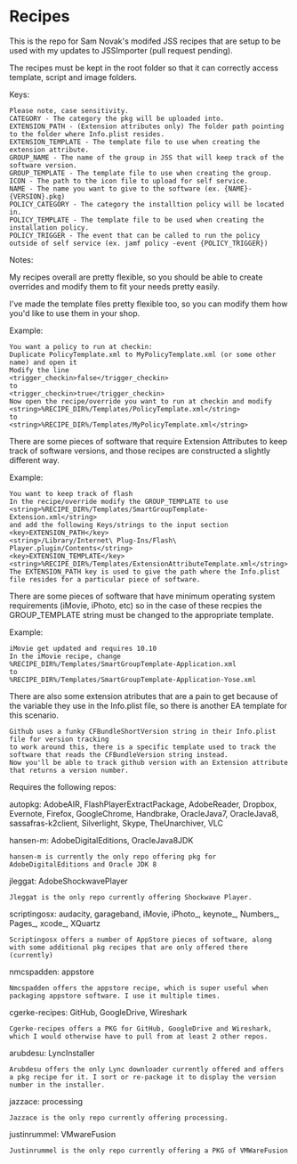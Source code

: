 # Recipes

This is the repo for Sam Novak's modifed JSS recipes that are setup to be used with my updates to JSSImporter (pull request pending).

The recipes must be kept in the root folder so that it can correctly access template, script and image folders.

Keys:

    Please note, case sensitivity.
    CATEGORY - The category the pkg will be uploaded into.
    EXTENSION_PATH - (Extension attributes only) The folder path pointing to the folder where Info.plist resides.
    EXTENSION_TEMPLATE - The template file to use when creating the extension attribute.
    GROUP_NAME - The name of the group in JSS that will keep track of the software version.
    GROUP_TEMPLATE - The template file to use when creating the group.
    ICON - The path to the icon file to upload for self service.
    NAME - The name you want to give to the software (ex. {NAME}-{VERSION}.pkg)
    POLICY_CATEGORY - The category the installtion policy will be located in.
    POLICY_TEMPLATE - The template file to be used when creating the installation policy.
    POLICY_TRIGGER - The event that can be called to run the policy outside of self service (ex. jamf policy -event {POLICY_TRIGGER})

Notes:

My recipes overall are pretty flexible, so you should be able to create overrides and modify them to fit your needs pretty easily.

I've made the template files pretty flexible too, so you can modify them how you'd like to use them in your shop.

Example:

    You want a policy to run at checkin:
    Duplicate PolicyTemplate.xml to MyPolicyTemplate.xml (or some other name) and open it
    Modify the line 
    <trigger_checkin>false</trigger_checkin>
    to
    <trigger_checkin>true</trigger_checkin>
    Now open the recipe/override you want to run at checkin and modify
    <string>%RECIPE_DIR%/Templates/PolicyTemplate.xml</string>
    to
    <string>%RECIPE_DIR%/Templates/MyPolicyTemplate.xml</string>

There are some pieces of software that require Extension Attributes to keep track of software versions, and those recipes are constructed a slightly different way.

Example:

    You want to keep track of flash
    In the recipe/override modify the GROUP_TEMPLATE to use
    <string>%RECIPE_DIR%/Templates/SmartGroupTemplate-Extension.xml</string>
    and add the following Keys/strings to the input section
    <key>EXTENSION_PATH</key>
    <string>/Library/Internet\ Plug-Ins/Flash\ Player.plugin/Contents</string>
    <key>EXTENSION_TEMPLATE</key>
    <string>%RECIPE_DIR%/Templates/ExtensionAttributeTemplate.xml</string>
    The EXTENSION_PATH key is used to give the path where the Info.plist file resides for a particular piece of software.

There are some pieces of software that have minimum operating system requirements (iMovie, iPhoto, etc) so in the case of these recpies the GROUP_TEMPLATE string must be changed to the appropriate template.

Example:

    iMovie get updated and requires 10.10
    In the iMovie recipe, change 
    %RECIPE_DIR%/Templates/SmartGroupTemplate-Application.xml
    to
    %RECIPE_DIR%/Templates/SmartGroupTemplate-Application-Yose.xml

There are also some extension atributes that are a pain to get because of the variable they use in the Info.plist file, so there is another EA template for this scenario.

    Github uses a funky CFBundleShortVersion string in their Info.plist file for version tracking
    to work around this, there is a specific template used to track the software that reads the CFBundleVersion string instead.
    Now you'll be able to track github version with an Extension attribute that returns a version number.
    

Requires the following repos: 

autopkg: AdobeAIR, FlashPlayerExtractPackage, AdobeReader, Dropbox, Evernote, Firefox, GoogleChrome, Handbrake, OracleJava7, OracleJava8, sassafras-k2client, Silverlight, Skype, TheUnarchiver, VLC

hansen-m: AdobeDigitalEditions, OracleJava8JDK

    hansen-m is currently the only repo offering pkg for AdobeDigitalEditions and Oracle JDK 8

jleggat: AdobeShockwavePlayer

    Jleggat is the only repo currently offering Shockwave Player.

scriptingosx: audacity, garageband, iMovie, iPhoto_, keynote_, Numbers_, Pages_, xcode_, XQuartz
    
    Scriptingosx offers a number of AppStore pieces of software, along with some additional pkg recipes that are only offered there (currently)

nmcspadden: appstore

    Nmcspadden offers the appstore recipe, which is super useful when packaging appstore software. I use it multiple times.

cgerke-recipes: GitHub, GoogleDrive, Wireshark

    Cgerke-recipes offers a PKG for GitHub, GoogleDrive and Wireshark, which I would otherwise have to pull from at least 2 other repos.

arubdesu: LyncInstaller

    Arubdesu offers the only Lync downloader currently offered and offers a pkg recipe for it. I sort or re-package it to display the version number in the installer.

jazzace: processing

    Jazzace is the only repo currently offering processing.

justinrummel: VMwareFusion

    Justinrummel is the only repo currently offering a PKG of VMWareFusion
